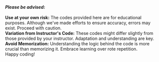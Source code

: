 ***Please be advised:***
<br>
<br>
**Use at your own risk:** The codes provided here are for educational purposes. Although we've
made efforts to ensure accuracy, errors may exist. Proceed with caution.
<br>
**Variation from Instructor's Code:** These codes might differ slightly from those provided by
your instructor. Adaptation and understanding are key.
<br>
**Avoid Memorization:** Understanding the logic behind the code is more crucial than memorizing
it. Embrace learning over rote repetition.
<br>
Happy coding!
